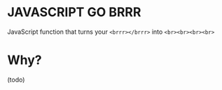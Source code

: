 # JAVASCRIPT GO BRRR
JavaScript function that turns your `<brrr></brrr>` into `<br><br><br><br>`

# Why?

(todo)
